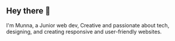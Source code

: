 ## Hey there 👋
I'm Munna, a Junior web dev, Creative and passionate about tech, designing, and creating responsive and user-friendly websites. 
